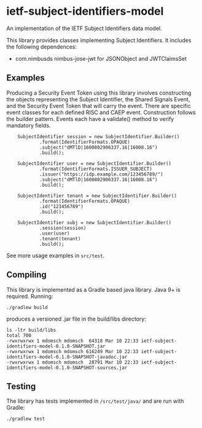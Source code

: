 # ietf-subject-identifiers-model

An implementation of the IETF Subject Identifiers data model.

This library provides classes implementing Subject Identifiers. It includes the
following dependences:

- com.nimbusds nimbus-jose-jwt for JSONObject and JWTClaimsSet

## Examples

Producing a Security Event Token using this library involves constructing the objects representing the Subject
Identifier, the Shared Signals Event, and the Security Event Token that will carry the event. There are specific event
classes for each defined RISC and CAEP event. Construction follows the builder pattern. Events each have a validate()
method to verify mandatory fields.

        SubjectIdentifier session = new SubjectIdentifier.Builder()
                .format(IdentifierFormats.OPAQUE)
                .subject("dMTlD|1600802906337.16|16008.16")
                .build();

        SubjectIdentifier user = new SubjectIdentifier.Builder()
                .format(IdentifierFormats.ISSUER_SUBJECT)
                .issuer("https://idp.example.com/123456789/")
                .subject("dMTlD|1600802906337.16|16008.16")
                .build();

        SubjectIdentifier tenant = new SubjectIdentifier.Builder()
                .format(IdentifierFormats.OPAQUE)
                .id("123456789")
                .build();

        SubjectIdentifier subj = new SubjectIdentifier.Builder()
                .session(session)
                .user(user)
                .tenant(tenant)
                .build();


See more usage examples in `src/test`.

## Compiling

This library is implemented as a Gradle based java library. Java 9+ is required. Running:

	./gradlew build

produces a versioned .jar file in the build/libs directory:

    ls -ltr build/libs
    total 700
    -rwxrwxrwx 1 mdomsch mdomsch  64318 Mar 10 22:33 ietf-subject-identifiers-model-0.1.0-SNAPSHOT.jar
    -rwxrwxrwx 1 mdomsch mdomsch 616249 Mar 10 22:33 ietf-subject-identifiers-model-0.1.0-SNAPSHOT-javadoc.jar
    -rwxrwxrwx 1 mdomsch mdomsch  28791 Mar 10 22:33 ietf-subject-identifiers-model-0.1.0-SNAPSHOT-sources.jar

## Testing

The library has tests implemented in `/src/test/java/` and are run with Gradle:

	./gradlew test
